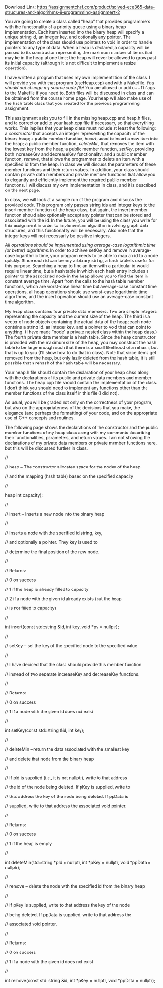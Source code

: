 Download Link: https://assignmentchef.com/product/solved-ece365-data-structures-and-algorithms-ii-programming-assignment-2
<br>



You are going to create a class called “heap” that provides programmers with the functionality of a priority queue using a binary heap implementation. Each item inserted into the binary heap will specify a unique string id, an integer key, and optionally any pointer. The implementation of the class should use pointers to void in order to handle pointers to any type of data. When a heap is declared, a capacity will be passed to its constructor representing the maximum number of items that may be in the heap at one time; the heap will never be allowed to grow past its initial capacity (although it is not difficult to implement a resize operation).




I have written a program that uses my own implementation of the class. I will provide you with that program (useHeap.cpp) and with a Makefile. <em>You should not change my source code file!</em> You are allowed to add c++11 flags to the Makefile if you need to. Both files will be discussed in class and can be obtained from the course home page. Your heap will also make use of the hash table class that you created for the previous programming assignment.




This assignment asks you to fill in the missing heap.cpp and heap.h files, and to correct or add to your hash.cpp file if necessary, so that everything works. This implies that your heap class must include at least the following: a <em>constructor</em> that accepts an integer representing the capacity of the binary heap; a public member function, <em>insert</em>, used to insert a new item into the heap; a public member function, <em>deleteMin</em>, that removes the item with the lowest key from the heap; a public member function, <em>setKey</em>, providing both increaseKey and decreaseKey functionality; and a public member function, <em>remove</em>, that allows the programmer to delete an item with a specified id from the heap. In class we will discuss the parameters of these member functions and their return values. In addition, your class should contain private data members and private member functions that allow you to elegantly and efficiently implement the required public member functions. I will discuss my own implementation in class, and it is described on the next page.




In class, we will look at a sample run of the program and discuss the provided code. This program only passes string ids and integer keys to the insert member function of the heap class, but again, the insert member function should also optionally accept any pointer that can be stored and associated with the id. In the future, you will be using the class you write for this assignment in order to implement an algorithm involving graph data structures, and this functionality will be necessary. Also note that the integer keys will not necessarily be positive integers.




<em>All operations should be implemented using</em> <em>average-case logarithmic time (or better) algorithms</em>. In order to achieve setKey and remove in average-case logarithmic time, your program needs to be able to map an id to a node quickly. Since each id can be any arbitrary string, a hash table is useful for this purpose. Searching a heap to find an item with a particular id would require linear time, but a hash table in which each hash entry includes a pointer to the associated node in the heap allows you to find the item in constant average time. Apart from the calls to the hash table member functions, which are worst-case linear time but average-case constant time operations, all heap operations should use worst-case logarithmic time algorithms, and the insert operation should use an average-case constant time algorithm.




My heap class contains four private data members. Two are simple integers representing the capacity and the current size of the heap. The third is a vector of node objects containing the actual data of the heap; each node contains a string id, an integer key, and a pointer to void that can point to anything. (I have made “node” a private nested class within the heap class.) The fourth private data member is a hash table. Since the heap constructor is provided with the maximum size of the heap, you may construct the hash table to be large enough such that there is a small likelihood of a rehash, but that is up to you (I’ll show how to do that in class). Note that since items get removed from the heap, but only lazily deleted from the hash table, it is still possible that a rehash of the hash table will be necessary.




Your heap.h file should contain the declaration of your heap class along with the declarations of its public and private data members and member functions. The heap.cpp file should contain the implementation of the class. I don’t think you should need to implement any functions other than the member functions of the class itself in this file (I did not).




As usual, you will be graded not only on the correctness of your program, but also on the appropriateness of the decisions that you make, the elegance (and perhaps the formatting) of your code, and on the appropriate use of C++ concepts and routines.




The following page shows the declarations of the constructor and the public member functions of my heap class along with my comments describing their functionalities, parameters, and return values. I am not showing the declarations of my private data members or private member functions here, but this will be discussed further in class.




//

// heap – The constructor allocates space for the nodes of the heap

// and the mapping (hash table) based on the specified capacity

//

heap(int capacity);




//

// insert – Inserts a new node into the binary heap

//

// Inserts a node with the specified id string, key,

// and optionally a pointer.  They key is used to

// determine the final position of the new node.

//

// Returns:

//   0 on success

//   1 if the heap is already filled to capacity

//   2 if a node with the given id already exists (but the heap

//     is not filled to capacity)

//

int insert(const std::string &amp;id, int key, void *pv = nullptr);




//

// setKey – set the key of the specified node to the specified value

//

// I have decided that the class should provide this member function

// instead of two separate increaseKey and decreaseKey functions.

//

// Returns:

//   0 on success

//   1 if a node with the given id does not exist

//

int setKey(const std::string &amp;id, int key);




//

// deleteMin – return the data associated with the smallest key

//             and delete that node from the binary heap

//

// If pId is supplied (i.e., it is not nullptr), write to that address

// the id of the node being deleted. If pKey is supplied, write to

// that address the key of the node being deleted. If ppData is

// supplied, write to that address the associated void pointer.

//

// Returns:

//   0 on success

//   1 if the heap is empty

//

int deleteMin(std::string *pId = nullptr, int *pKey = nullptr, void *ppData = nullptr);




//

// remove – delete the node with the specified id from the binary heap

//

// If pKey is supplied, write to that address the key of the node

// being deleted. If ppData is supplied, write to that address the

// associated void pointer.

//

// Returns:

//   0 on success

//   1 if a node with the given id does not exist

//

int remove(const std::string &amp;id, int *pKey = nullptr, void *ppData = nullptr);